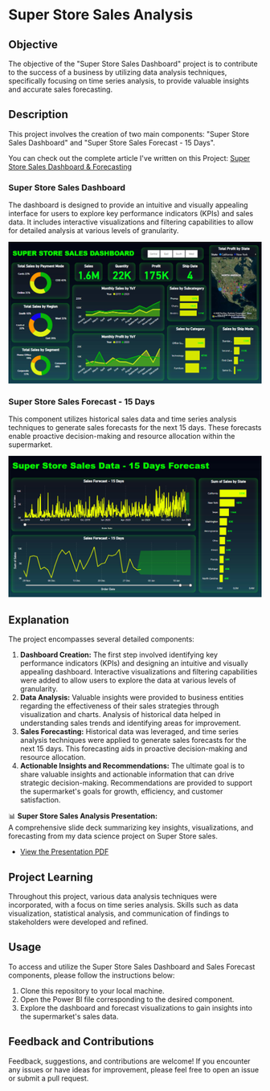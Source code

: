 # Super Store Sales Analysis

## Objective
The objective of the "Super Store Sales Dashboard" project is to contribute to the success of a business by utilizing data analysis techniques, specifically focusing on time series analysis, to provide valuable insights and accurate sales forecasting.

## Description
This project involves the creation of two main components: "Super Store Sales Dashboard" and "Super Store Sales Forecast - 15 Days".

You can check out the complete article I've written on this Project: [Super Store Sales Dashboard & Forecasting](https://nsworldinfo.medium.com/super-store-sales-dashboard-forecasting-b2252da4f726)

### Super Store Sales Dashboard
The dashboard is designed to provide an intuitive and visually appealing interface for users to explore key performance indicators (KPIs) and sales data. It includes interactive visualizations and filtering capabilities to allow for detailed analysis at various levels of granularity.

![Super Store Sales Dashboard](https://github.com/nibeditans/Super-Store-Sales-Dashboard/blob/main/Super%20Store%20Sales%20Report.png)

### Super Store Sales Forecast - 15 Days
This component utilizes historical sales data and time series analysis techniques to generate sales forecasts for the next 15 days. These forecasts enable proactive decision-making and resource allocation within the supermarket.

![Super Store Sales Forecast - 15 Days](https://github.com/nibeditans/Super-Store-Sales-Dashboard/blob/main/Super%20Store%20-%2015%20Days%20Sales%20Forecast.png)

## Explanation
The project encompasses several detailed components:
1. **Dashboard Creation:** The first step involved identifying key performance indicators (KPIs) and designing an intuitive and visually appealing dashboard. Interactive visualizations and filtering capabilities were added to allow users to explore the data at various levels of granularity.
2. **Data Analysis:** Valuable insights were provided to business entities regarding the effectiveness of their sales strategies through visualization and charts. Analysis of historical data helped in understanding sales trends and identifying areas for improvement.
3. **Sales Forecasting:** Historical data was leveraged, and time series analysis techniques were applied to generate sales forecasts for the next 15 days. This forecasting aids in proactive decision-making and resource allocation.
4. **Actionable Insights and Recommendations:** The ultimate goal is to share valuable insights and actionable information that can drive strategic decision-making. Recommendations are provided to support the supermarket's goals for growth, efficiency, and customer satisfaction.

📊 **Super Store Sales Analysis Presentation:**  
A comprehensive slide deck summarizing key insights, visualizations, and forecasting from my data science project on Super Store sales. 
- [View the Presentation PDF](https://github.com/nibeditans/Super-Store-Sales-Dashboard/blob/main/Super%20Store%20Sales%20Analysis%20Presentation.pdf)



## Project Learning
Throughout this project, various data analysis techniques were incorporated, with a focus on time series analysis. Skills such as data visualization, statistical analysis, and communication of findings to stakeholders were developed and refined.

## Usage
To access and utilize the Super Store Sales Dashboard and Sales Forecast components, please follow the instructions below:

1. Clone this repository to your local machine.
2. Open the Power BI file corresponding to the desired component.
3. Explore the dashboard and forecast visualizations to gain insights into the supermarket's sales data.

## Feedback and Contributions
Feedback, suggestions, and contributions are welcome! If you encounter any issues or have ideas for improvement, please feel free to open an issue or submit a pull request.
